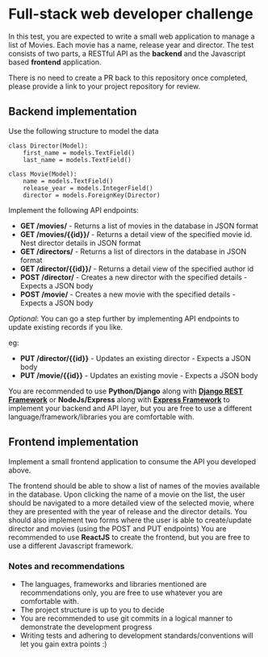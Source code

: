# Full-stack web developer challenge

In this test, you are expected to write a small web application to manage a list of Movies. Each movie has a name, release year and director. The test consists of two parts, a RESTful API as the **backend** and the Javascript based **frontend** application.

There is no need to create a PR back to this repository once completed, please provide a link to your project repository for review.

## Backend implementation

Use the following structure to model the data

```
class Director(Model):
    first_name = models.TextField()
    last_name = models.TextField()
```

```
class Movie(Model):
    name = models.TextField()
    release_year = models.IntegerField()
    director = models.ForeignKey(Director)
```

Implement the following API endpoints:

* **GET /movies/** - Returns a list of movies in the database in JSON format
* **GET /movies/{{id}}/** - Returns a detail view of the specified movie id. Nest director details in JSON format
* **GET /directors/** - Returns a list of directors in the database in JSON format
* **GET /director/{{id}}/** - Returns a detail view of the specified author id
* **POST /director/** - Creates a new director with the specified details - Expects a JSON body
* **POST /movie/** - Creates a new movie with the specified details - Expects a JSON body

_Optional_: You can go a step further by implementing API endpoints to update existing records if you like.

eg:
* **PUT /director/{{id}}** - Updates an existing director - Expects a JSON body
* **PUT /movie/{{id}}** - Updates an existing movie - Expects a JSON body

You are recommended to use **Python/Django** along with [**Django REST Framework**](http://www.django-rest-framework.org/) or **NodeJs/Express** along with [**Express Framework**](https://expressjs.com/) to implement your backend and API layer, but you are free to use a different language/framework/libraries you are comfortable with.


## Frontend implementation

Implement a small frontend application to consume the API you developed above.

The frontend should be able to show a list of names of the movies available in the database. Upon clicking the name of a movie on the list, the user should be navigated to a more detailed view of the selected movie, where they are presented with the year of release and the director details. You should also implement two forms where the user is able to create/update director and movies (using the POST and PUT endpoints)
You are recommended to use **ReactJS** to create the frontend, but you are free to use a different Javascript framework.

### Notes and recommendations

* The languages, frameworks and libraries mentioned are recommendations only, you are free to use whatever you are comfortable with.
* The project structure is up to you to decide
* You are recommended to use git commits in a logical manner to demonstrate the development progress
* Writing tests and adhering to development standards/conventions will let you gain extra points :)
